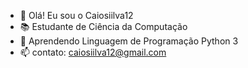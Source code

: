 - 👋 Olá! Eu sou o Caiosiilva12
- 📚 Estudante de Ciência da Computação
- 🌱 Aprendendo Linguagem de Programação Python 3
- 📫 contato: caiosiilva12@gmail.com

<!---
Caiosiilva12/Caiosiilva12 is a ✨ special ✨ repository because its `README.md` (this file) appears on your GitHub profile.
You can click the Preview link to take a look at your changes.
--->
